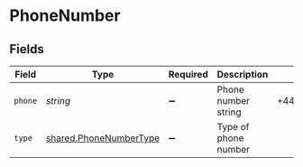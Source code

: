 # PhoneNumber


## Fields

| Field                                                                   | Type                                                                    | Required                                                                | Description                                                             | Example                                                                 |
| ----------------------------------------------------------------------- | ----------------------------------------------------------------------- | ----------------------------------------------------------------------- | ----------------------------------------------------------------------- | ----------------------------------------------------------------------- |
| `phone`                                                                 | *string*                                                                | :heavy_minus_sign:                                                      | Phone number string                                                     | +447700112233                                                           |
| `type`                                                                  | [shared.PhoneNumberType](../../../sdk/models/shared/phonenumbertype.md) | :heavy_minus_sign:                                                      | Type of phone number                                                    |                                                                         |